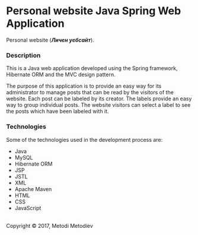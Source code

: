 # Personal website Java Spring Web Application

Personal website (**_Личен уебсайт_**).

### Description

This is a Java web application developed using the Spring framework, Hibernate ORM and the MVC design pattern.

The purpose of this application is to provide an easy way for its administrator to manage posts that can be read by the visitors of the website. Each post can be labeled by its creator. The labels provide an easy way to group individual posts. The website visitors can select a label to see the posts which have been labeled with it.

### Technologies

Some of the technologies used in the development process are:
- Java
- MySQL
- Hibernate ORM
- JSP
- JSTL
- XML
- Apache Maven
- HTML
- CSS
- JavaScript

<br />
Copyright © 2017, Metodi Metodiev
